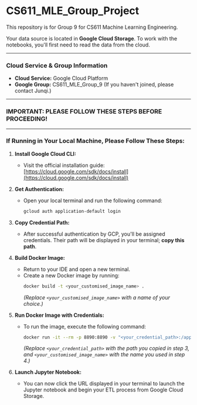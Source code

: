 # CS611_MLE_Group_Project
This repository is for Group 9 for CS611 Machine Learning Engineering.

Your data source is located in **Google Cloud Storage**. To work with the notebooks, you'll first need to read the data from the cloud.

---

### Cloud Service & Group Information
* **Cloud Service:** Google Cloud Platform
* **Google Group:** CS611\_MLE\_Group\_9 (If you haven't joined, please contact Junqi.)

---

### **IMPORTANT: PLEASE FOLLOW THESE STEPS BEFORE PROCEEDING!**

---

### If Running in Your Local Machine, Please Follow These Steps:

1.  **Install Google Cloud CLI:**
    * Visit the official installation guide: [https://cloud.google.com/sdk/docs/install](https://cloud.google.com/sdk/docs/install)

2.  **Get Authentication:**
    * Open your local terminal and run the following command:
        ```bash
        gcloud auth application-default login
        ```

3.  **Copy Credential Path:**
    * After successful authentication by GCP, you'll be assigned credentials. Their path will be displayed in your terminal; **copy this path**.

4.  **Build Docker Image:**
    * Return to your IDE and open a new terminal.
    * Create a new Docker image by running:
        ```bash
        docker build -t <your_customised_image_name> .
        ```
        *(Replace `<your_customised_image_name>` with a name of your choice.)*

5.  **Run Docker Image with Credentials:**
    * To run the image, execute the following command:
        ```bash
        docker run -it --rm -p 8890:8890 -v "<your_credential_path>:/app/.config/gcloud:ro" -e GOOGLE_APPLICATION_CREDENTIALS="/app/.config/gcloud/application_default_credentials.json" <your_customised_image_name> jupyter lab --ip=0.0.0.0 --port=8890 --no-browser --allow-root --NotebookApp.token=''
        ```
        *(Replace `<your_credential_path>` with the path you copied in step 3, and `<your_customised_image_name>` with the name you used in step 4.)*

6.  **Launch Jupyter Notebook:**
    * You can now click the URL displayed in your terminal to launch the Jupyter notebook and begin your ETL process from Google Cloud Storage.